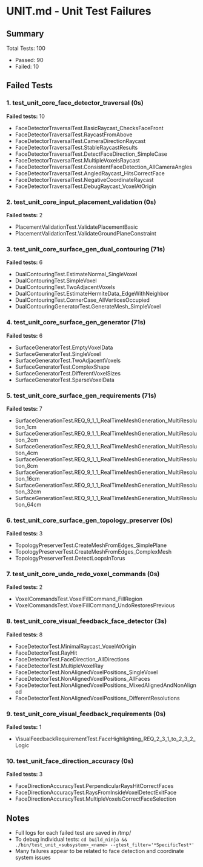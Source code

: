 # UNIT.md - Unit Test Failures

## Summary
Total Tests: 100
- Passed: 90
- Failed: 10

## Failed Tests

### 1. test_unit_core_face_detector_traversal (0s)
**Failed tests:** 10
- FaceDetectorTraversalTest.BasicRaycast_ChecksFaceFront
- FaceDetectorTraversalTest.RaycastFromAbove
- FaceDetectorTraversalTest.CameraDirectionRaycast
- FaceDetectorTraversalTest.StableRaycastResults
- FaceDetectorTraversalTest.DetectFaceDirection_SimpleCase
- FaceDetectorTraversalTest.MultipleVoxelsRaycast
- FaceDetectorTraversalTest.ConsistentFaceDetection_AllCameraAngles
- FaceDetectorTraversalTest.AngledRaycast_HitsCorrectFace
- FaceDetectorTraversalTest.NegativeCoordinateRaycast
- FaceDetectorTraversalTest.DebugRaycast_VoxelAtOrigin

### 2. test_unit_core_input_placement_validation (0s)
**Failed tests:** 2
- PlacementValidationTest.ValidatePlacementBasic
- PlacementValidationTest.ValidateGroundPlaneConstraint

### 3. test_unit_core_surface_gen_dual_contouring (71s)
**Failed tests:** 6
- DualContouringTest.EstimateNormal_SingleVoxel
- DualContouringTest.SimpleVoxel
- DualContouringTest.TwoAdjacentVoxels
- DualContouringTest.EstimateHermiteData_EdgeWithNeighbor
- DualContouringTest.CornerCase_AllVerticesOccupied
- DualContouringGeneratorTest.GenerateMesh_SimpleVoxel

### 4. test_unit_core_surface_gen_generator (71s)
**Failed tests:** 6
- SurfaceGeneratorTest.EmptyVoxelData
- SurfaceGeneratorTest.SingleVoxel
- SurfaceGeneratorTest.TwoAdjacentVoxels
- SurfaceGeneratorTest.ComplexShape
- SurfaceGeneratorTest.DifferentVoxelSizes
- SurfaceGeneratorTest.SparseVoxelData

### 5. test_unit_core_surface_gen_requirements (71s)
**Failed tests:** 7
- SurfaceGenerationTest.REQ_9_1_1_RealTimeMeshGeneration_MultiResolution_1cm
- SurfaceGenerationTest.REQ_9_1_1_RealTimeMeshGeneration_MultiResolution_2cm
- SurfaceGenerationTest.REQ_9_1_1_RealTimeMeshGeneration_MultiResolution_4cm
- SurfaceGenerationTest.REQ_9_1_1_RealTimeMeshGeneration_MultiResolution_8cm
- SurfaceGenerationTest.REQ_9_1_1_RealTimeMeshGeneration_MultiResolution_16cm
- SurfaceGenerationTest.REQ_9_1_1_RealTimeMeshGeneration_MultiResolution_32cm
- SurfaceGenerationTest.REQ_9_1_1_RealTimeMeshGeneration_MultiResolution_64cm

### 6. test_unit_core_surface_gen_topology_preserver (0s)
**Failed tests:** 3
- TopologyPreserverTest.CreateMeshFromEdges_SimplePlane
- TopologyPreserverTest.CreateMeshFromEdges_ComplexMesh
- TopologyPreserverTest.DetectLoopsInTorus

### 7. test_unit_core_undo_redo_voxel_commands (0s)
**Failed tests:** 2
- VoxelCommandsTest.VoxelFillCommand_FillRegion
- VoxelCommandsTest.VoxelFillCommand_UndoRestoresPrevious

### 8. test_unit_core_visual_feedback_face_detector (3s)
**Failed tests:** 8
- FaceDetectorTest.MinimalRaycast_VoxelAtOrigin
- FaceDetectorTest.RayHit
- FaceDetectorTest.FaceDirection_AllDirections
- FaceDetectorTest.MultipleVoxelRay
- FaceDetectorTest.NonAlignedVoxelPositions_SingleVoxel
- FaceDetectorTest.NonAlignedVoxelPositions_AllFaces
- FaceDetectorTest.NonAlignedVoxelPositions_MixedAlignedAndNonAligned
- FaceDetectorTest.NonAlignedVoxelPositions_DifferentResolutions

### 9. test_unit_core_visual_feedback_requirements (0s)
**Failed tests:** 1
- VisualFeedbackRequirementTest.FaceHighlighting_REQ_2_3_1_to_2_3_2_Logic

### 10. test_unit_face_direction_accuracy (0s)
**Failed tests:** 3
- FaceDirectionAccuracyTest.PerpendicularRaysHitCorrectFaces
- FaceDirectionAccuracyTest.RaysFromInsideVoxelDetectExitFace
- FaceDirectionAccuracyTest.MultipleVoxelsCorrectFaceSelection

## Notes
- Full logs for each failed test are saved in /tmp/
- To debug individual tests: `cd build_ninja && ./bin/test_unit_<subsystem>_<name> --gtest_filter='*SpecificTest*'`
- Many failures appear to be related to face detection and coordinate system issues